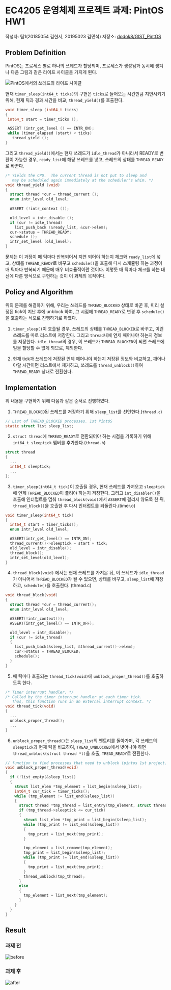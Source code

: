 # EC4205 운영체제 프로젝트 과제: PintOS HW1

작성자: 팀1(20185054 김현서, 20195023 김민석)
저장소: [dodok8/GIST_PintOS](https://github.com/dodok8/GIST_PintOS)

## Problem Definition

 PintOS는 프로세스 별로 하나의 쓰레드가 할당되며, 프로세스가 생성됨과 동시에 생겨나 다음 그림과 같은 라이프 사이클을 가지게 된다.

 ![PintOS에서의 쓰레드의 라이프 사이클](./0.png)

 현재 `timer_sleep(int64_t ticks)`의 구현은 `ticks`로 들어오는 시간만큼 지연시키기 위해, 현재 틱과 경과 시간을 비교, `thread_yield()`를 호출한다.

 ```c
void timer_sleep (int64_t ticks)
{
  int64_t start = timer_ticks ();

  ASSERT (intr_get_level () == INTR_ON);
  while (timer_elapsed (start) < ticks) 
    thread_yield ();
}
 ```

그리고 `thread_yield()`에서는 현재 쓰레드가 `idle_thread`가 아니라서 READY로 변환이 가능한 경우, `ready_list`에 해당 쓰레드를 넣고, 쓰레드의 상태를 `THREAD_READY`로 바꾼다.

```c
/* Yields the CPU.  The current thread is not put to sleep and
   may be scheduled again immediately at the scheduler's whim. */
void thread_yield (void) 
{
  struct thread *cur = thread_current ();
  enum intr_level old_level;
  
  ASSERT (!intr_context ());

  old_level = intr_disable ();
  if (cur != idle_thread) 
    list_push_back (&ready_list, &cur->elem);
  cur->status = THREAD_READY;
  schedule ();
  intr_set_level (old_level);
}
```

문제는 이 과정이 매 틱마다 반복되어서 지연 되어야 하는지 체크와 `ready_list`에 넣고, 상태를 `THREAD_READY`로 바꾸고 `schedule()`을 호출해 다시 스케쥴링 하는 과정이 매 틱마다 반복되기 때문에 매우 비효율적이란 것이다. 이렇듯 매 틱마다 체크를 하는 대신에 다른 방식으로 구현하는 것이 이 과제의 목적이다.

## Policy and Algorithm

 위의 문제를 해결하기 위해, 우리는 쓰레드를 `THREAD_BLOCKED` 상태로 바꾼 후, 미리 설정된 tick이 지난 후에 unblock 하여, 그 시점에 `THREAD_READY`로 변경 후 `schedule()`을 호출하는 식으로 진행하기로 하였다.

 1. `timer_sleep()`이 호출될 경우, 쓰레드의 상태를 `THREAD_BLOCKED`로 바꾸고, 이런 쓰레드를 따로 리스트에 저장한다. 그리고 `thread`내에 언제 깨어나야 하는지 정보를 저장한다. `idle_thread`의 경우, 이 쓰레드가 `THREAD_BLOCKED`이 되면 쓰레드에 일을 할당할 수 없게 되므로, 제외한다.

 2. 현재 tick과 쓰레드에 저장된 언제 깨어나야 하는지 저장된 정보와 비교하고, 깨어나야할 시간이면 리스트에서 제거하고, 쓰레드를 `thread_unblock()`하여 `THREAD_READY` 상태로 전환한다.

## Implementation

 위 내용을 구현하기 위해 다음과 같은 순서로 진행하였다.

 1. `THREAD_BLOCKED`된 쓰레드를 저장하기 위해 `sleep_list`를 선언한다.(`thread.c`)

 ```c
 // List of THREAD_BLOCKED processes. 1st PintOS
 static struct list sleep_list;
 ```

 2. `struct thread`에 `THREAD_READY`로 전환되어야 하는 시점을 기록하기 위해 `int64_t sleeptick` 멤버를 추가한다.(`thread.h`)

 ```c
 struct thread
 {
   ...
   int64_t sleeptick;
   ...
 };
 ```

 3. `timer_sleep(int64_t tick)`이 호출될 경우, 현재 쓰레드를 가져오고 `sleeptick`에 언제 `THREAD_BLOCKED`이 풀려야 하는지 저장한다. 그리고 `int_disabler()`을 호출해 인터럽트를 멈춰 `thread_block(void)`에서 `ASSERT`에 걸리지 않도록 한 뒤, `thread_block()`을 호출한 후 다시 인터럽트를 되돌린다.(timer.c)

 ```c
 void timer_sleep(int64_t tick)
 {
   int64_t start = timer_ticks();
   enum intr_level old_level;
 
   ASSERT(intr_get_level() == INTR_ON);
   thread_current()->sleeptick = start + tick;
   old_level = intr_disable();
   thread_block();
   intr_set_level(old_level);
 }
 ```

 4. `thread_block(void)` 에서는 현재 쓰레드를 가져온 뒤, 이 쓰레드가 `idle_thread`가 아니어서 `THREAD_BLOCKED`가 될 수 있으면, 상태를 바꾸고, `sleep_list`에 저장하고, `schedule()`을 호출한다. (thread.c)

 ```c
 void thread_block(void)
 {
   struct thread *cur = thread_current();
   enum intr_level old_level;

   ASSERT(!intr_context());
   ASSERT(intr_get_level() == INTR_OFF);

   old_level = intr_disable();
   if (cur != idle_thread)
   {
     list_push_back(&sleep_list, &thread_current()->elem);
     cur->status = THREAD_BLOCKED;
     schedule();
   }
 }
 ```

 5. 매 틱마다 호출되는 `thread_tick(void)`에 `unblock_proper_thread()`를 호출하도록 한다.  

 ```c
 /* Timer interrupt handler. */
 /* Called by the timer interrupt handler at each timer tick.
    Thus, this function runs in an external interrupt context. */
 void thread_tick(void)
 {
   ... 
   unblock_proper_thread();
   ...
 }
 ```

 6. `unblock_proper_thread()`는 `sleep_list`의 엔트리를 돌아가며, 각 쓰레드의 `sleeptick`과 현재 틱을 비교하여, `TREAD_UNBLOCKED`에서 벗어나야 하면 `thread_unblock(struct thread *t)`을 호출, `TREAD_READY`로 전환한다.

 ```c
 // function to find processes that need to unblock (pintos 1st project)
 void unblock_proper_thread(void)
 {
   if (!list_empty(&sleep_list))
   {
     struct list_elem *tmp_element = list_begin(&sleep_list);
     int64_t cur_tick = timer_ticks();
     while (tmp_element != list_end(&sleep_list))
     {
       struct thread *tmp_thread = list_entry(tmp_element, struct thread, elem);
       if (tmp_thread->sleeptick <= cur_tick)
       {
         struct list_elem *tmp_print = list_begin(&sleep_list);
         while (tmp_print != list_end(&sleep_list))
         {
           tmp_print = list_next(tmp_print);
         }
 
         tmp_element = list_remove(tmp_element);
         tmp_print = list_begin(&sleep_list);
         while (tmp_print != list_end(&sleep_list))
         {
           tmp_print = list_next(tmp_print);
         }
         thread_unblock(tmp_thread);
       }
       else
       {
         tmp_element = list_next(tmp_element);
       }
     }
   }
 }
 ```

## Result

### 과제 전

 ![before](./%EA%B3%BC%EC%A0%9C%20%EC%A0%84%20%EC%84%B8%ED%8C%85%20%ED%99%95%EC%9D%B8.png)

### 과제 후

 ![after](./%EA%B3%BC%EC%A0%9C%20%ED%9B%84%20%EA%B2%B0%EA%B3%BC%20%ED%99%95%EC%9D%B8.png)